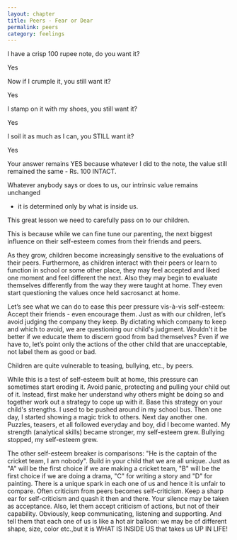 ```yaml
---
layout: chapter
title: Peers - Fear or Dear
permalink: peers
category: feelings
--- 
```


I have a crisp 100 rupee note, do you want it?

Yes

Now if I crumple it, you still want it?

Yes

I stamp on it with my shoes, you still want it?

Yes

I soil it as much as I can, you STILL want it?

Yes

Your answer remains YES because whatever I did to the note, 
the value still remained the same - Rs. 100 INTACT.

Whatever anybody says or does to us, our intrinsic value remains unchanged
- it is determined only by what is inside us.

This great lesson we need to carefully pass on to our children.

This is because while we can fine tune our parenting, the next biggest
influence on their self-esteem comes from their friends and peers.

As they grow, children become increasingly sensitive to the evaluations of their peers. Furthermore, as children interact with their peers or learn to function in school or some other place, they may feel accepted and liked one moment and feel different the next. Also they may begin to evaluate themselves differently from the way they were taught at home. They even start questioning the values once held sacrosanct at home.

Let’s see what we can do to ease this peer pressure vis-à-vis self-esteem: 
Accept their friends - even encourage them. Just as with our children, let’s avoid judging the company they keep. By dictating which company to keep and which to avoid, we are questioning our child's judgment. Wouldn't it be better if we educate them to discern good from bad themselves? Even if we have to, let’s point only the actions of the other child 
that are unacceptable, not label them as good or bad.

Children are quite vulnerable to teasing, bullying, etc., by peers.

While this is a test of self-esteem built at home, this pressure can sometimes start eroding it. Avoid panic, protecting and pulling your child out of it. Instead, first make her understand why others might be doing so and together work out a strategy to cope up with it. Base this strategy on your child's strengths. I used to be pushed around in my school bus. Then one day, I started showing a magic trick to others. Next day another one. Puzzles, teasers, et all followed everyday and boy, did I become wanted. My strength (analytical skills) became stronger, my self-esteem grew. Bullying stopped, my self-esteem grew.

The other self-esteem breaker is comparisons: "He is the captain of the cricket team, I am nobody". Build in your child that we are all unique. Just as "A" will be the first choice if we are making a cricket team, "B" will be the first choice if we are doing a drama, "C" for writing a story and "D" for painting. There is a unique spark in each one of us and hence it is unfair to compare. Often criticism from peers becomes self-criticism. Keep a sharp ear for self-criticism and quash it then and there. Your silence may be taken as acceptance. Also, let them accept criticism of actions, but not of their capability. Obviously, keep communicating, listening and supporting. And tell them that each one of us is like a hot air balloon: we may be of different shape, size, color etc.,but it is WHAT IS INSIDE US that takes us UP IN LIFE!

 
